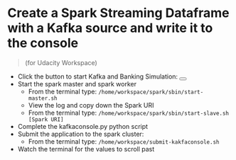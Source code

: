 # Create a Spark Streaming Dataframe with a Kafka source and write it to the console

> (for Udacity Workspace)

- Click the button to start Kafka and Banking Simulation: <button id="ulab-button-341c8451" class="ulab-btn--primary"></button>
- Start the spark master and spark worker
     - From the terminal type: ```/home/workspace/spark/sbin/start-master.sh```
     - View the log and copy down the Spark URI
     - From the terminal type: ```/home/workspace/spark/sbin/start-slave.sh [Spark URI]```
- Complete the kafkaconsole.py python script
- Submit the application to the spark cluster:
     - From the terminal type: 
     ```/home/workspace/submit-kakfaconsole.sh```
- Watch the terminal for the values to scroll past
